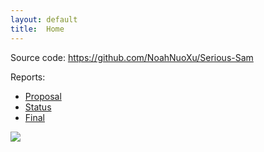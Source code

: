 ```yaml
---
layout: default
title:  Home
---
```


Source code: https://github.com/NoahNuoXu/Serious-Sam

Reports:

- [Proposal](proposal.html)
- [Status](status.html)
- [Final](final.html)

![](https://i.ytimg.com/vi/pFYgzwmOVPU/hqdefault.jpg)
